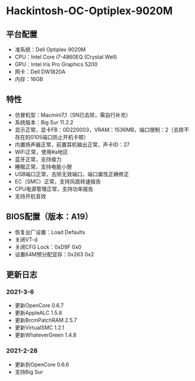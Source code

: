 # Hackintosh-OC-Optiplex-9020M

## 平台配置
* 准系统：Dell Optiplex 9020M
* CPU：Intel Core i7-4860EQ (Crystal Well)
* GPU：Intel Iris Pro Graphics 5200
* 网卡：Dell DW1820A
* 内存：16GB

## 特性
* 仿冒机型：Macmini7,1（SN已去除，需自行补充）
* 系统版本：Big Sur 11.2.2
* 显示正常，显卡FB：0D220003，VRAM：1536MB，端口限制：2（去除不存在的0105端口防止开机卡顿）
* 内置扬声器正常，前置耳机输出正常，声卡ID：27
* WiFi正常，使用#a地区
* 蓝牙正常，支持接力
* 睡眠正常，支持电能小憩
* USB端口正常，去除无效端口，端口属性正确修正
* EC（SMC）正常，支持风扇转速报告
* CPU电源管理正常，支持功率报告
* 支持开机音效

## BIOS配置（版本：A19）
* 恢复出厂设置：Load Defaults
* 关闭VT-d
* 关闭CFG Lock：0xD9F 0x0
* 设置64M预分配显存：0x263 0x2

## 更新日志
### 2021-3-6
* 更新OpenCore 0.6.7
* 更新AppleALC 1.5.8
* 更新BrcmPatchRAM 2.5.7
* 更新VirtualSMC 1.2.1
* 更新WhateverGreen 1.4.8
### 2021-2-28
* 更新到OpenCore 0.6.6
* 支持Big Sur
